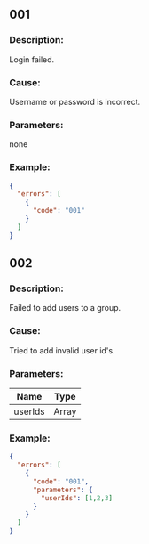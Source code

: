 ## 001
### Description:
Login failed.
### Cause:
Username or password is incorrect.
### Parameters:
none
### Example:
```json
{
  "errors": [
    {
      "code": "001"
    }
  ]
}
```

## 002
### Description:
Failed to add users to a group.
### Cause:
Tried to add invalid user id's.
### Parameters:
| Name    | Type  |
|---------|-------|
| userIds | Array |
### Example:
```json
{
  "errors": [
    {
      "code": "001",
      "parameters": {
        "userIds": [1,2,3]
      }
    }
  ]
}
```
